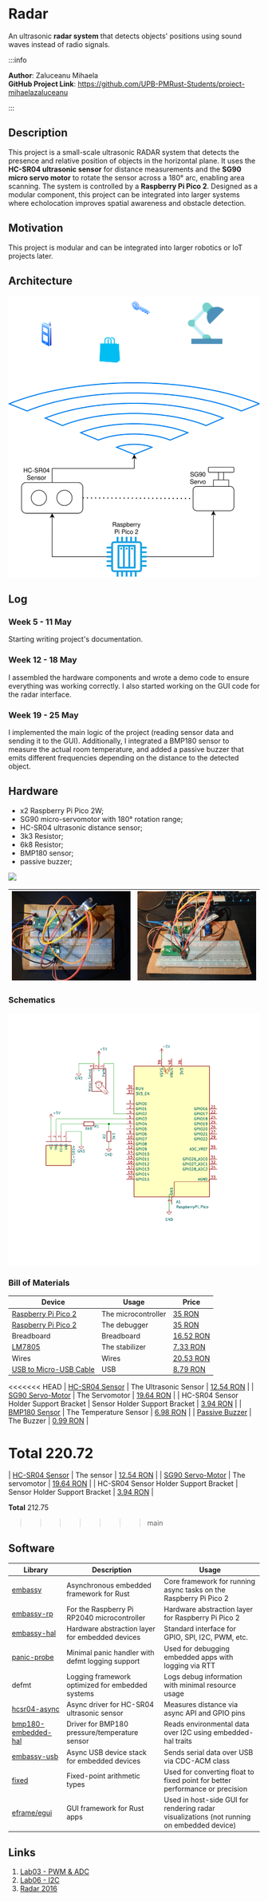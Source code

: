 # Radar
An ultrasonic **radar system** that detects objects' positions using sound waves instead of radio signals.

:::info 

**Author**: Zaluceanu Mihaela \
**GitHub Project Link**: https://github.com/UPB-PMRust-Students/proiect-mihaelazaluceanu

:::

## Description

This project is a small-scale ultrasonic RADAR system that detects the presence and relative position of objects in the horizontal plane. It uses the **HC-SR04 ultrasonic sensor** for distance measurements and the **SG90 micro servo motor** to rotate the sensor across a 180° arc, enabling area scanning. The system is controlled by a **Raspberry Pi Pico 2**.
Designed as a modular component, this project can be integrated into larger systems where echolocation improves spatial awareness and obstacle detection.

## Motivation

This project is modular and can be integrated into larger robotics or IoT projects later.

## Architecture 

![Radar](arhitectura.svg)

## Log

<!-- write your progress here every week -->

### Week 5 - 11 May
Starting writing project's documentation.

### Week 12 - 18 May
I assembled the hardware components and wrote a demo code to ensure everything was working correctly.
I also started working on the GUI code for the radar interface.

### Week 19 - 25 May
I implemented the main logic of the project (reading sensor data and sending it to the GUI).
Additionally, I integrated a BMP180 sensor to measure the actual room temperature, and added a passive buzzer that emits different frequencies depending on the distance to the detected object.

## Hardware

- x2 Raspberry Pi Pico 2W;
- SG90 micro-servomotor with 180° rotation range;
- HC-SR04 ultrasonic distance sensor;
- 3k3 Resistor;
- 6k8 Resistor;
- BMP180 sensor;
- passive buzzer;

[![](https://markdown-videos-api.jorgenkh.no/youtube/XF7xbb9hKgY)](https://youtu.be/XF7xbb9hKgY)

![](p1.webp)              |  ![](p2.webp)
:-------------------------:|:-------------------------:

### Schematics

![kicad](schema.svg)

### Bill of Materials

<!-- Fill out this table with all the hardware components that you might need.

The format is 
```
| [Device](link://to/device) | This is used ... | [price](link://to/store) |

```

-->

| Device | Usage | Price |
|--------|--------|-------|
| [Raspberry Pi Pico 2](https://www.raspberrypi.com/documentation/microcontrollers/raspberry-pi-pico.html) | The microcontroller | [35 RON](https://www.tme.eu/ro/details/sc1632/raspberry-pi-sisteme-incorporate/raspberry-pi/raspberry-pi-pico-2-with-header/) |
| [Raspberry Pi Pico 2](https://www.raspberrypi.com/documentation/microcontrollers/raspberry-pi-pico.html) | The debugger | [35 RON](https://www.tme.eu/ro/details/sc1632/raspberry-pi-sisteme-incorporate/raspberry-pi/raspberry-pi-pico-2-with-header/) |
| Breadboard | Breadboard | [16.52 RON](https://www.emag.ro/breadboard-placa-test-400-puncte-oky0005/pd/DSBXR1MBM/?ref=history-shopping_422378681_2895_1) |
| [LM7805](https://www.ti.com/lit/ds/symlink/lm7800.pdf) | The stabilizer | [7.33 RON](https://www.emag.ro/circuit-integrat-stabilizator-de-tensiune-to220-3-cdil-lm7805-t157585/pd/DH365KYBM/?ref=history-shopping_422378681_7083_1) |
| Wires | Wires | [20.53 RON](https://www.emag.ro/10-x-fire-dupont-tata-tata-20cm-cl55/pd/DV8M9WBBM/?ref=history-shopping_422378681_12161_1) |
| [USB to Micro-USB Cable](https://www.mouser.com/pdfdocs/HiroseZX62Datasheet24200011.pdf) | USB | [8.79 RON](https://www.emag.ro/cablu-alimentare-si-date-ugreen-fast-charging-usb-la-micro-usb-nickel-plating-pvc-1m-negru-6957303861361/pd/DC7CCBYBM/?ref=history-shopping_422378681_64468_1) |
<<<<<<< HEAD
| [HC-SR04 Sensor](https://cdn.sparkfun.com/datasheets/Sensors/Proximity/HCSR04.pdf) | The Ultrasonic Sensor | [12.54 RON](https://www.emag.ro/senzor-ultrasonic-hc-sr04-3/pd/D3NL48YBM/) |
| [SG90 Servo-Motor](http://www.ee.ic.ac.uk/pcheung/teaching/DE1_EE/stores/sg90_datasheet.pdf) | The Servomotor | [19.64 RON](https://www.emag.ro/set-servomotor-sg90-unghi-de-lucru-180-grade-23-mm-9-g-3874783591829/pd/DXVZ3MYBM/) |
| HC-SR04 Sensor Holder Support Bracket | Sensor Holder Support Bracket | [3.94 RON](https://www.optimusdigital.ro/ro/mecanica-accesorii-de-prindere/12246-suport-pentru-senzor-ultrasonic-hc-sr04.html?search_query=modul&results=1815) |
| [BMP180 Sensor](https://www.mouser.com/datasheet/2/783/BST-BMP180-DS000-1509579.pdf) | The Temperature Sensor | [6.98 RON](https://www.optimusdigital.ro/en/pressure-sensors/149-bmp180-temperature-and-pressure-sensor.html) |
| [Passive Buzzer](https://components101.com/misc/buzzer-pinout-working-datasheet) | The Buzzer | [0.99 RON](https://www.optimusdigital.ro/en/buzzers/12247-3-v-or-33v-passive-buzzer.html?search_query=buzzer&results=86) |

**Total**  220.72
=======
| [HC-SR04 Sensor](https://cdn.sparkfun.com/datasheets/Sensors/Proximity/HCSR04.pdf) | The sensor | [12.54 RON](https://www.emag.ro/senzor-ultrasonic-hc-sr04-3/pd/D3NL48YBM/) |
| [SG90 Servo-Motor](http://www.ee.ic.ac.uk/pcheung/teaching/DE1_EE/stores/sg90_datasheet.pdf) | The servomotor | [19.64 RON](https://www.emag.ro/set-servomotor-sg90-unghi-de-lucru-180-grade-23-mm-9-g-3874783591829/pd/DXVZ3MYBM/) |
| HC-SR04 Sensor Holder Support Bracket | Sensor Holder Support Bracket | [3.94 RON](https://www.optimusdigital.ro/ro/mecanica-accesorii-de-prindere/12246-suport-pentru-senzor-ultrasonic-hc-sr04.html?search_query=modul&results=1815) |

**Total**  212.75
>>>>>>> main


## Software

| Library | Description | Usage |
|---------|-------------|-------|
| [embassy](https://embassy.dev/) | Asynchronous embedded framework for Rust | Core framework for running async tasks on the Raspberry Pi Pico 2 |
| [embassy-rp](https://embassy.dev/) | For the Raspberry Pi RP2040 microcontroller | Hardware abstraction layer for Raspberry Pi Pico 2 |
| [embassy-hal](https://embassy.dev/) | Hardware abstraction layer for embedded devices | Standard interface for GPIO, SPI, I2C, PWM, etc. |
| [panic-probe](https://docs.rs/panic-probe/latest/panic_probe/) | Minimal panic handler with defmt logging support | Used for debugging embedded apps with logging via RTT |
| defmt | Logging framework optimized for embedded systems | Logs debug information with minimal resource usage |
| [hcsr04-async](https://crates.io/crates/hcsr04-async) | Async driver for HC-SR04 ultrasonic sensor | Measures distance via async API and GPIO pins |
| [bmp180-embedded-hal](https://crates.io/crates/bmp180-embedded-hal) | Driver for BMP180 pressure/temperature sensor | Reads environmental data over I2C using embedded-hal traits |
| [embassy-usb](https://crates.io/crates/embassy-usb) | Async USB device stack for embedded devices | Sends serial data over USB via CDC-ACM class |
| [fixed](https://docs.rs/fixed/latest/fixed/) | Fixed-point arithmetic types | Used for converting float to fixed point for better performance or precision |
| [eframe/egui](https://crates.io/crates/eframe) | GUI framework for Rust apps | Used in host-side GUI for rendering radar visualizations (not running on embedded device) |

## Links

<!-- Add a few links that inspired you and that you think you will use for your project -->

1. [Lab03 - PWM & ADC](https://pmrust.pages.upb.ro/docs/acs_cc/lab/03)
2. [Lab06 - I2C](https://pmrust.pages.upb.ro/docs/acs_cc/lab/06)
3. [Radar 2016](https://ocw.cs.pub.ro/courses/pm/prj2016/anitu/bogdan.folea)
